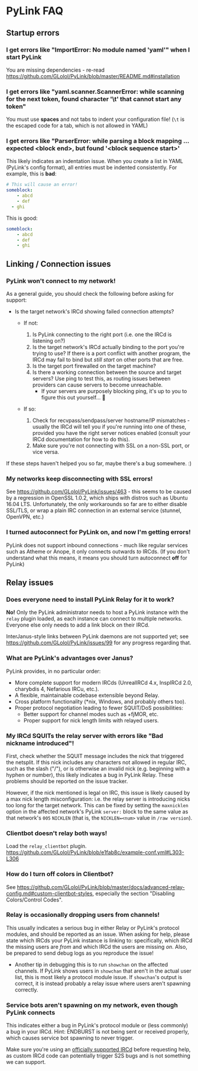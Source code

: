 # PyLink FAQ

## Startup errors

### I get errors like "ImportError: No module named 'yaml'" when I start PyLink

You are missing dependencies - re-read https://github.com/GLolol/PyLink/blob/master/README.md#installation

### I get errors like "yaml.scanner.ScannerError: while scanning for the next token, found character '\t' that cannot start any token"

You must use **spaces** and not tabs to indent your configuration file! (`\t` is the escaped code for a tab, which is not allowed in YAML)

### I get errors like "ParserError: while parsing a block mapping ... expected &lt;block end&gt;, but found '&lt;block sequence start&gt;'
This likely indicates an indentation issue. When you create a list in YAML (PyLink's config format), all entries must be indented consistently. For example, this is **bad**:

```yaml
# This will cause an error!
someblock:
    - abcd
    - def
  - ghi
```

This is good:

```yaml
someblock:
    - abcd
    - def
    - ghi
```

## Linking / Connection issues

### PyLink won't connect to my network!

As a general guide, you should check the following before asking for support:

- Is the target network's IRCd showing failed connection attempts?
    - If not:
        1) Is PyLink connecting to the right port (i.e. one the IRCd is listening on?)
        2) Is the target network's IRCd actually binding to the port you're trying to use? If there is a port conflict with another program, the IRCd may fail to bind but *still start* on other ports that are free.
        3) Is the target port firewalled on the target machine?
        4) Is there a working connection between the source and target servers? Use ping to test this, as routing issues between providers can cause servers to become unreachable.
            - If your servers are purposely blocking ping, it's up to you to figure this out yourself... 😬

    - If so:
        1) Check for recvpass/sendpass/server hostname/IP mismatches - usually the IRCd will tell you if you're running into one of these, provided you have the right server notices enabled (consult your IRCd documentation for how to do this).
        2) Make sure you're not connecting with SSL on a non-SSL port, or vice versa.

If these steps haven't helped you so far, maybe there's a bug somewhere. :)

### My networks keep disconnecting with SSL errors!

See https://github.com/GLolol/PyLink/issues/463 - this seems to be caused by a regression in OpenSSL 1.0.2, which ships with distros such as Ubuntu 16.04 LTS. Unfortunately, the only workarounds so far are to either disable SSL/TLS, or wrap a plain IRC connection in an external service (stunnel, OpenVPN, etc.)

### I turned autoconnect for PyLink on, and now I'm getting errors!

PyLink does not support inbound connections - much like regular services such as Atheme or Anope, it only connects outwards *to* IRCds. (If you don't understand what this means, it means you should turn autoconnect **off** for PyLink)

## Relay issues

### Does everyone need to install PyLink Relay for it to work?

**No!** Only the PyLink administrator needs to host a PyLink instance with the `relay` plugin loaded, as each instance can connect to multiple networks. Everyone else only needs to add a link block on their IRCd.

InterJanus-style links between PyLink daemons are not supported yet; see https://github.com/GLolol/PyLink/issues/99 for any progress regarding that.

### What are PyLink's advantages over Janus?

PyLink provides, in no particular order:
- More complete support for modern IRCds (UnrealIRCd 4.x, InspIRCd 2.0, charybdis 4, Nefarious IRCu, etc.).
- A flexible, maintainable codebase extensible beyond Relay.
- Cross platform functionality (*nix, Windows, and probably others too).
- Proper protocol negotiation leading to fewer SQUIT/DoS possibilities:
    - Better support for channel modes such as +fjMOR, etc.
    - Proper support for nick length limits with relayed users.

### My IRCd SQUITs the relay server with errors like "Bad nickname introduced"!

First, check whether the SQUIT message includes the nick that triggered the netsplit. If this nick includes any characters not allowed in regular IRC, such as the slash ("/"), or is otherwise an invalid nick (e.g. beginning with a hyphen or number), this likely indicates a bug in PyLink Relay. These problems should be reported on the issue tracker.

However, if the nick mentioned is legal on IRC, this issue is likely caused by a max nick length misconfiguration: i.e. the relay server is introducing nicks too long for the target network. This can be fixed by setting the `maxnicklen` option in the affected network's PyLink `server:` block to the same value as that network's `005` `NICKLEN` (that is, the `NICKLEN=<num>` value in `/raw version`).

### Clientbot doesn't relay both ways!

Load the `relay_clientbot` plugin. https://github.com/GLolol/PyLink/blob/e1fab8c/example-conf.yml#L303-L306

### How do I turn off colors in Clientbot?
See https://github.com/GLolol/PyLink/blob/master/docs/advanced-relay-config.md#custom-clientbot-styles, especially the section "Disabling Colors/Control Codes".

### Relay is occasionally dropping users from channels!

This usually indicates a serious bug in either Relay or PyLink's protocol modules, and should be reported as an issue. When asking for help, please state which IRCds your PyLink instance is linking to: specifically, which IRCd the missing users are *from* and which IRCd the users are missing *on*. Also, be prepared to send debug logs as you reproduce the issue!
- Another tip in debugging this is to run `showchan` on the affected channels. If PyLink shows users in `showchan` that aren't in the actual user list, this is most likely a protocol module issue. If `showchan`'s output is correct, it is instead probably a relay issue where users aren't spawning correctly.

### Service bots aren't spawning on my network, even though PyLink connects

This indicates either a bug in PyLink's protocol module or (less commonly) a bug in your IRCd. Hint: ENDBURST is not being sent or received properly, which causes service bot spawning to never trigger.

Make sure you're using an [officially supported IRCd](https://github.com/GLolol/PyLink#supported-ircds) before requesting help, as custom IRCd code can potentially trigger S2S bugs and is not something we can support.
